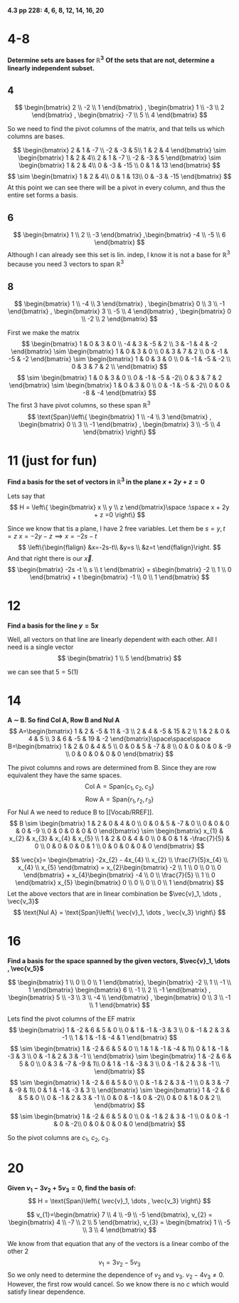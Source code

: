 **4.3 pp 228:**
**4, 6, 8, 12, 14, 16, 20**

# 4-8
**Determine sets are bases for $\mathbb{R}^3$**
**Of the sets that are not, determine a linearly independent subset.**

## 4
$$
\begin{bmatrix}
2 \\
-2 \\
1
\end{bmatrix} , \begin{bmatrix}
1 \\
-3 \\
2
\end{bmatrix} , \begin{bmatrix}
-7 \\
5 \\
4
\end{bmatrix}
$$

So we need to find the pivot columns of the matrix, and that tells us which columns are bases.

$$
\begin{bmatrix}
2  & 1 & -7 \\
-2  & -3 & 5\\
1 & 2 & 4
\end{bmatrix}
\sim 
\begin{bmatrix}
1 & 2 & 4\\
2  & 1 & -7 \\
-2  & -3 & 5
\end{bmatrix} \sim 
\begin{bmatrix}
1 & 2 & 4\\
0  & -3 & -15 \\
0  & 1 & 13
\end{bmatrix}
$$
$$
\sim  \begin{bmatrix}
1 & 2 & 4\\
0  & 1 & 13\\
0  & -3 & -15
\end{bmatrix} 
$$ 
At this point we can see there will be a pivot in every column, and thus the entire set forms a basis.

## 6
$$
\begin{bmatrix}
1 \\
2 \\
-3
\end{bmatrix} ,\begin{bmatrix}
-4 \\
-5 \\
6
\end{bmatrix}
$$
Although I can already see this set is lin. indep, I know it is not a base for $\mathbb{R}^3$ because you need 3 vectors to span $\mathbb{R}^3$

## 8
$$
\begin{bmatrix}
1 \\
-4 \\
3
\end{bmatrix}
, \begin{bmatrix}
0 \\
3 \\
-1
\end{bmatrix}
, \begin{bmatrix}
3 \\
-5 \\
4
\end{bmatrix}
, \begin{bmatrix}
0 \\
-2 \\
2
\end{bmatrix}
$$

First we make the matrix
$$
\begin{bmatrix}
1 & 0 & 3 & 0 \\
-4 & 3 & -5 & 2 \\
3 & -1 & 4 & -2
\end{bmatrix} \sim 
\begin{bmatrix}
1 & 0 & 3 & 0 \\
0 & 3 & 7 & 2 \\
0 & -1 & -5 & -2
\end{bmatrix} \sim 
\begin{bmatrix}
1 & 0 & 3 & 0 \\
0 & -1 & -5 & -2 \\
0 & 3 & 7 & 2 \\
\end{bmatrix}
$$
$$
\sim \begin{bmatrix}
1 & 0 & 3 & 0 \\
0 & -1 & -5 & -2\\
0 & 3 & 7 & 2 
\end{bmatrix} \sim 
\begin{bmatrix}
1 & 0 & 3 & 0 \\
0 & -1 & -5 & -2\\
0 & 0 & -8 & -4
\end{bmatrix}
$$
The first 3 have pivot columns, so these span $\mathbb{R}^3$
$$
\text{Span}\left\{  
\begin{bmatrix}
1 \\
-4 \\
3
\end{bmatrix}
, \begin{bmatrix}
0 \\
3 \\
-1
\end{bmatrix}
, \begin{bmatrix}
3 \\
-5 \\
4
\end{bmatrix}
\right\}
$$

# 11 (just for fun)
**Find a basis for the set of vectors in $\mathbb{R}^3$ in the plane $x + 2y + z = 0$**

Lets say that
$$
H = \left\{ 
\begin{bmatrix}
x \\
y \\
z
\end{bmatrix}\space :\space x + 2y + z =0
\right\} 
$$

Since we know that tis a plane, I have 2 free variables. Let them be $s=y, t=z$
$x=-2y-z \implies x=-2s-t$
$$
\left\{\begin{flalign}
&x=-2s-t\\
&y=s \\
&z=t
\end{flalign}\right.
$$
And that right there is our $\vec{x}$. 
$$
\begin{bmatrix}
-2s -t \\
s \\
t
\end{bmatrix} = s\begin{bmatrix}
-2 \\
1 \\
0
\end{bmatrix} + t \begin{bmatrix}
-1 \\
0 \\
1
\end{bmatrix}
$$

# 12
**Find a basis for the line $y=5x$**


Well, all vectors on that line are linearly dependent with each other. All I need is a single vector
$$
\begin{bmatrix}
1 \\
5
\end{bmatrix}
$$

we can see that $5=5(1)$

# 14
**A $\sim$ B. So find $\text{Col A}$, $\text{Row B}$ and $\text{Nul A}$**
$$
A=\begin{bmatrix}
1 & 2 & -5 & 11 & -3 \\
2 & 4 & -5 & 15 & 2 \\
1 & 2 & 0 & 4 & 5 \\
3 & 6 & -5 & 19 & -2
\end{bmatrix}\space\space\space B=\begin{bmatrix}
1 & 2 & 0 & 4 & 5 \\
0 & 0 & 5 & -7 & 8 \\
0 & 0 & 0 & 0 & -9 \\
0 & 0 & 0 & 0 & 0
\end{bmatrix}
$$


The pivot columns and rows are determined from B. Since they are row equivalent they have the same spaces.
$$\text{Col A}= \text{Span}\left\{ c_{1},c_{2},c_{3}\right\}$$
$$
\text{Row A} = \text{Span}\left\{
r_{1},r_{2},r_{3}
\right\}
$$
For $\text{Nul A}$ we need to reduce B to [[Vocab/RREF]].
$$
B \sim \begin{bmatrix}
1 & 2 & 0 & 4 & 0 \\
0 & 0 & 5 & -7 & 0 \\
0 & 0 & 0 & 0 & -9 \\
0 & 0 & 0 & 0 & 0
\end{bmatrix} \sim \begin{bmatrix}
x_{1} & x_{2} & x_{3} & x_{4} & x_{5} \\
1 & 2 & 0 & 4 & 0 \\
0 & 0 & 1 & -\frac{7}{5} & 0 \\
0 & 0 & 0 & 0 & 1 \\
0 & 0 & 0 & 0 & 0
\end{bmatrix}
$$

$$
\vec{x}=
\begin{bmatrix}
-2x_{2} - 4x_{4} \\
x_{2} \\
\frac{7}{5}x_{4} \\
x_{4} \\
x_{5}
\end{bmatrix} = x_{2}\begin{bmatrix}
-2 \\
1 \\
0 \\
0 \\
0
\end{bmatrix} + x_{4}\begin{bmatrix}
-4 \\
0 \\
\frac{7}{5} \\
1 \\
0
\end{bmatrix} x_{5} \begin{bmatrix}
0 \\
0 \\
0 \\
0 \\
1
\end{bmatrix}
$$
Let the above vectors that are in linear combination be $\vec{v}_1, \dots , \vec{v_3}$
$$
\text{Nul A} = \text{Span}\left\{
\vec{v}_1, \dots , \vec{v_3}
\right\}
$$

# 16
**Find a basis for the space spanned by the given vectors, $\vec{v}_1, \dots , \vec{v_5}$** 

$$
\begin{bmatrix}
1 \\
0 \\
0 \\
1
\end{bmatrix},
\begin{bmatrix}
-2 \\
1 \\
-1 \\
1
\end{bmatrix}
\begin{bmatrix}
6 \\
-1 \\
2 \\
-1
\end{bmatrix}
,
\begin{bmatrix}
5 \\
-3 \\
3 \\
-4 \\
\end{bmatrix}
,
\begin{bmatrix}
0 \\
3 \\
-1 \\
1
\end{bmatrix}
$$

Lets find the pivot columns of the EF matrix
$$
\begin{bmatrix}
1 & -2 & 6 & 5 & 0 \\
0 & 1 & -1 & -3 & 3 \\
0 & -1 & 2 & 3 & -1 \\
1 & 1 & -1 & -4 & 1
\end{bmatrix}
$$
$$
\sim \begin{bmatrix}
1 & -2 & 6 & 5 & 0 \\
1 & 1 & -1 & -4 & 1\\
0 & 1 & -1 & -3 & 3 \\
0 & -1 & 2 & 3 & -1 \\
\end{bmatrix} \sim 
\begin{bmatrix}
1 & -2 & 6 & 5 & 0 \\
0 & 3 & -7 & -9 & 1\\
0 & 1 & -1 & -3 & 3 \\
0 & -1 & 2 & 3 & -1 \\
\end{bmatrix}
$$
$$
\sim \begin{bmatrix}
1 & -2 & 6 & 5 & 0 \\
0 & -1 & 2 & 3 & -1 \\
0 & 3 & -7 & -9 & 1\\
0 & 1 & -1 & -3 & 3 \\
\end{bmatrix} \sim \begin{bmatrix}
1 & -2 & 6 & 5 & 0 \\
0 & -1 & 2 & 3 & -1 \\
0 & 0 & -1 & 0 & -2\\
0 & 0 & 1 & 0 & 2 \\
\end{bmatrix}
$$
$$
\sim 
\begin{bmatrix}
1 & -2 & 6 & 5 & 0 \\
0 & -1 & 2 & 3 & -1 \\
0 & 0 & -1 & 0 & -2\\
0 & 0 & 0 & 0 & 0
\end{bmatrix}
$$

So the pivot columns are $c_{1}$, $c_{2}$, $c_{3}$.

# 20
**Given $v_{1}-3v_{2}+5v_{3}=0$, find the basis of:**
$$
H = \text{Span}\left\{
\vec{v}_1, \dots , \vec{v_3}
\right\}
$$

$$
v_{1}=\begin{bmatrix}
7 \\
4 \\
-9 \\
-5
\end{bmatrix}, v_{2} = \begin{bmatrix}
4 \\
-7 \\
2 \\
5
\end{bmatrix}, v_{3} = \begin{bmatrix}
1 \\
-5 \\
3 \\
4
\end{bmatrix}
$$

We know from that equation that any of the vectors is a linear combo of the other 2
$$
v_{1}=3v_{2}-5v_{3}
$$
So we only need to determine the dependence of $v_{2}$ and $v_{3}$. 
$v_{2}-4v_{3}\neq 0$. However, the first row would cancel. So we know there is no $c$ which would satisfy linear dependence.
